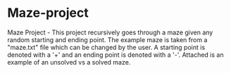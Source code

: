 # Maze-project
Maze Project - This project recursively goes through a maze given any random starting and ending point. The example maze is taken from a "maze.txt" file which can be changed by the user.  A starting point is denoted with a '+' and an ending point is denoted with a '-'. Attached is an example of an unsolved vs a solved maze. 
